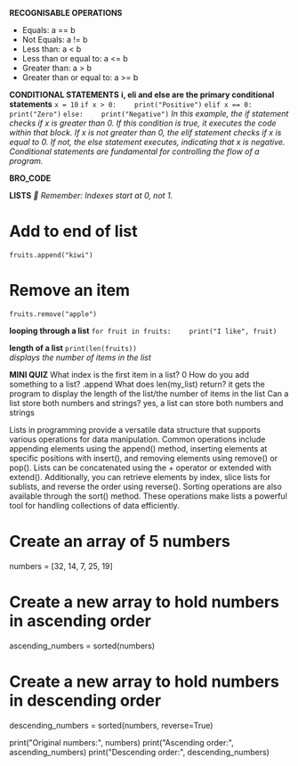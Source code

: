 **RECOGNISABLE OPERATIONS**
- Equals: a == b
- Not Equals: a != b
- Less than: a < b
- Less than or equal to: a <= b
- Greater than: a > b
- Greater than or equal to: a >= b

**CONDITIONAL STATEMENTS**
**i, eli and else are the primary conditional statements**
`x = 10`
`if x > 0:`
`    print("Positive")`
`elif x == 0:`
`    print("Zero")`
`else:`
`    print("Negative")`
*In this example, the if statement checks if x is greater than 0. If this condition is true, it executes the code within that block. If x is not greater than 0, the elif statement checks if x is equal to 0. If not, the else statement executes, indicating that x is negative. Conditional statements are fundamental for controlling the flow of a program.*

**BRO_CODE**

**LISTS**
*🧠 Remember: Indexes start at 0, not 1.*

# Add to end of list
`fruits.append("kiwi")`

# Remove an item
`fruits.remove("apple")`

**looping through a list**
`for fruit in fruits:`
`    print("I like", fruit)`

**length of a list**
`print(len(fruits))`  
*displays the number of items in the list*

**MINI QUIZ**
What index is the first item in a list?
0
How do you add something to a list?
.append
What does len(my_list) return?
it gets the program to display the length of the list/the number of items in the list
Can a list store both numbers and strings?
yes, a list can store both numbers and strings



Lists in programming provide a versatile data structure that supports various operations for data manipulation. Common operations include appending elements using the append() method, inserting elements at specific positions with insert(), and removing elements using remove() or pop(). Lists can be concatenated using the + operator or extended with extend(). Additionally, you can retrieve elements by index, slice lists for sublists, and reverse the order using reverse(). Sorting operations are also available through the sort() method. These operations make lists a powerful tool for handling collections of data efficiently.

# Create an array of 5 numbers
numbers = [32, 14, 7, 25, 19]

# Create a new array to hold numbers in ascending order
ascending_numbers = sorted(numbers)

# Create a new array to hold numbers in descending order
descending_numbers = sorted(numbers, reverse=True)

print("Original numbers:", numbers)
print("Ascending order:", ascending_numbers)
print("Descending order:", descending_numbers)
